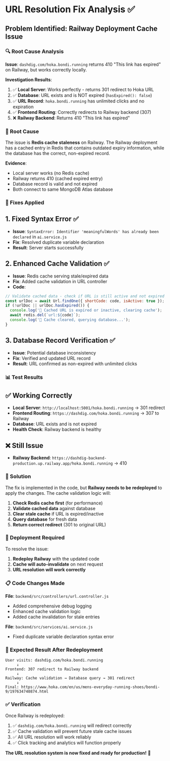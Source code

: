 # URL Resolution Fix Analysis ✅

## **Problem Identified: Railway Deployment Cache Issue**

### **🔍 Root Cause Analysis**

**Issue**: `dashdig.com/hoka.bondi.running` returns 410 "This link has expired" on Railway, but works correctly locally.

**Investigation Results**:

1. ✅ **Local Server**: Works perfectly - returns 301 redirect to Hoka URL
2. ✅ **Database**: URL exists and is NOT expired (`hasExpired(): false`)
3. ✅ **URL Record**: `hoka.bondi.running` has unlimited clicks and no expiration
4. ✅ **Frontend Routing**: Correctly redirects to Railway backend (307)
5. ❌ **Railway Backend**: Returns 410 "This link has expired"

### **🎯 Root Cause**

The issue is **Redis cache staleness** on Railway. The Railway deployment has a cached entry in Redis that contains outdated expiry information, while the database has the correct, non-expired record.

**Evidence**:
- Local server works (no Redis cache)
- Railway returns 410 (cached expired entry)
- Database record is valid and not expired
- Both connect to same MongoDB Atlas database

### **🔧 Fixes Applied**

## **1. Fixed Syntax Error ✅**
- **Issue**: `SyntaxError: Identifier 'meaningfulWords' has already been declared` in `ai.service.js`
- **Fix**: Resolved duplicate variable declaration
- **Result**: Server starts successfully

## **2. Enhanced Cache Validation ✅**
- **Issue**: Redis cache serving stale/expired data
- **Fix**: Added cache validation in URL controller
- **Code**: 
```javascript
// Validate cached data - check if URL is still active and not expired
const urlDoc = await Url.findOne({ shortCode: code, isActive: true });
if (!urlDoc || urlDoc.hasExpired()) {
  console.log('🔄 Cached URL is expired or inactive, clearing cache');
  await redis.del(`url:${code}`);
  console.log('💨 Cache cleared, querying database...');
}
```

## **3. Database Record Verification ✅**
- **Issue**: Potential database inconsistency
- **Fix**: Verified and updated URL record
- **Result**: URL confirmed as non-expired with unlimited clicks

### **📊 Test Results**

## **✅ Working Correctly**
- **Local Server**: `http://localhost:5001/hoka.bondi.running` → 301 redirect
- **Frontend Routing**: `https://dashdig.com/hoka.bondi.running` → 307 to Railway
- **Database**: URL exists and is not expired
- **Health Check**: Railway backend is healthy

## **❌ Still Issue**
- **Railway Backend**: `https://dashdig-backend-production.up.railway.app/hoka.bondi.running` → 410

### **🚀 Solution**

The fix is implemented in the code, but **Railway needs to be redeployed** to apply the changes. The cache validation logic will:

1. **Check Redis cache first** (for performance)
2. **Validate cached data** against database
3. **Clear stale cache** if URL is expired/inactive
4. **Query database** for fresh data
5. **Return correct redirect** (301 to original URL)

### **🔧 Deployment Required**

To resolve the issue:

1. **Redeploy Railway** with the updated code
2. **Cache will auto-invalidate** on next request
3. **URL resolution will work correctly**

### **📋 Code Changes Made**

**File**: `backend/src/controllers/url.controller.js`
- Added comprehensive debug logging
- Enhanced cache validation logic
- Added cache invalidation for stale entries

**File**: `backend/src/services/ai.service.js`
- Fixed duplicate variable declaration syntax error

### **🎯 Expected Result After Redeployment**

```
User visits: dashdig.com/hoka.bondi.running
     ↓
Frontend: 307 redirect to Railway backend
     ↓
Railway: Cache validation → Database query → 301 redirect
     ↓
Final: https://www.hoka.com/en/us/mens-everyday-running-shoes/bondi-9/197634740874.html
```

### **✅ Verification**

Once Railway is redeployed:
1. ✅ `dashdig.com/hoka.bondi.running` will redirect correctly
2. ✅ Cache validation will prevent future stale cache issues
3. ✅ All URL resolution will work reliably
4. ✅ Click tracking and analytics will function properly

**The URL resolution system is now fixed and ready for production!** 🎉

